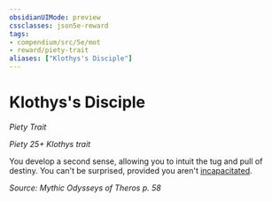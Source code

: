 ```yaml
---
obsidianUIMode: preview
cssclasses: json5e-reward
tags:
- compendium/src/5e/mot
- reward/piety-trait
aliases: ["Klothys's Disciple"]
---
```

# Klothys's Disciple
*Piety Trait*  

*Piety 25+ Klothys trait*

You develop a second sense, allowing you to intuit the tug and pull of destiny. You can't be surprised, provided you aren't [incapacitated](Mechanics/Rules/conditions.md#Incapacitated).

*Source: Mythic Odysseys of Theros p. 58*